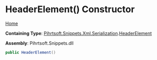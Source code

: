 # HeaderElement\(\) Constructor

[Home](../../../../../../README.md)

**Containing Type**: [Pihrtsoft.Snippets.Xml.Serialization](../../README.md)\.[HeaderElement](../README.md)

**Assembly**: Pihrtsoft\.Snippets\.dll

```csharp
public HeaderElement()
```

